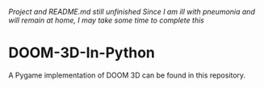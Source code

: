 *Project and README.md still unfinished*
*Since I am ill with pneumonia and will remain at home, I may take some time to complete this*

# DOOM-3D-In-Python
A Pygame implementation of DOOM 3D can be found in this repository.
